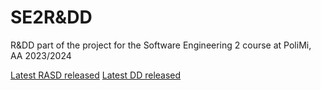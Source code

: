 # SE2R&DD
R&amp;DD part of the project for the Software Engineering 2 course at PoliMi, AA 2023/2024

[Latest RASD released](https://github.com/francescospangaro/SpangaroTosettiRiccardi/releases/latest/download/nightly/RASD.pdf)
[Latest DD released](https://github.com/francescospangaro/SpangaroTosettiRiccardi/releases/latest/download/nightly/DD.pdf)